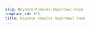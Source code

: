 ```yaml
---
slug: Beyonce-Knowles-Superbowl-Face
template_id: 193
title: Beyonce Knowles Superbowl Face
...
```

